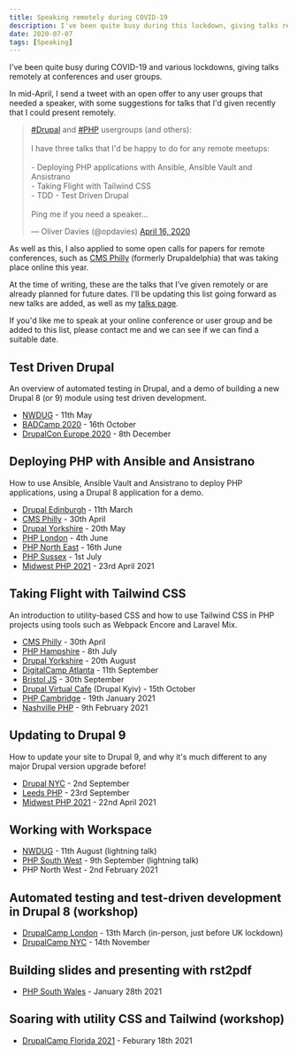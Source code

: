 ```yaml
---
title: Speaking remotely during COVID-19
description: I've been quite busy during this lockdown, giving talks remotely at conferences and user groups.
date: 2020-07-07
tags: [Speaking]
---
```


I've been quite busy during COVID-19 and various lockdowns, giving talks remotely at conferences and user groups.

In mid-April, I send a tweet with an open offer to any user groups that needed a speaker, with some suggestions for talks that I'd given recently that I could present remotely.

<blockquote class="twitter-tweet"><p lang="en" dir="ltr"><a href="https://twitter.com/hashtag/Drupal?src=hash&amp;ref_src=twsrc%5Etfw">#Drupal</a> and <a href="https://twitter.com/hashtag/PHP?src=hash&amp;ref_src=twsrc%5Etfw">#PHP</a> usergroups (and others):<br><br>I have three talks that I&#39;d be happy to do for any remote meetups:<br><br>- Deploying PHP applications with Ansible, Ansible Vault and Ansistrano<br>- Taking Flight with Tailwind CSS<br>- TDD - Test Driven Drupal<br><br>Ping me if you need a speaker...</p>&mdash; Oliver Davies (@opdavies) <a href="https://twitter.com/opdavies/status/1250870367712935938?ref_src=twsrc%5Etfw">April 16, 2020</a></blockquote>

As well as this, I also applied to some open calls for papers for remote conferences, such as [CMS Philly](https://cmsphilly.org "The CMS Philly conference") (formerly Drupaldelphia) that was taking place online this year.

At the time of writing, these are the talks that I've given remotely or are already planned for future dates. I'll be updating this list going forward as new talks are added, as well as my [talks page](/talks "My upcoming and past talks").

If you'd like me to speak at your online conference or user group and be added to this list, please contact me and we can see if we can find a suitable date.

## Test Driven Drupal

An overview of automated testing in Drupal, and a demo of building a new Drupal 8 (or 9) module using test driven development.

- [NWDUG](http://nwdrupal.org.uk) - 11th May
- [BADCamp 2020](https://2020.badcamp.org/session/tdd-test-driven-drupal) - 16th October
- [DrupalCon Europe 2020](https://events.drupal.org/europe2020/sessions/tdd-test-driven-drupal) - 8th December

## Deploying PHP with Ansible and Ansistrano

How to use Ansible, Ansible Vault and Ansistrano to deploy PHP applications, using a Drupal 8 application for a demo.

- [Drupal Edinburgh](https://www.meetup.com/Drupal-Edinburgh/events/267905594) - 11th March
- [CMS Philly](https://cmsphilly.org) - 30th April
- [Drupal Yorkshire](https://www.meetup.com/DrupalYorkshire/events/zwzsfpybchbcc) - 20th May
- [PHP London](https://www.meetup.com/phplondon/events/270930524) - 4th June
- [PHP North East](https://www.meetup.com/phpnortheast) - 16th June
- [PHP Sussex](https://www.meetup.com/PHP-Sussex) - 1st July
- [Midwest PHP 2021](https://midwestphp.org/talks/1q5XUF2tTdXXLYOoujMkpF/Deploying_PHP_applications_with_Ansible,_Ansible_Vault_and_Ansistrano) - 23rd April 2021

## Taking Flight with Tailwind CSS

An introduction to utility-based CSS and how to use Tailwind CSS in PHP projects using tools such as Webpack Encore and Laravel Mix.

- [CMS Philly](https://cmsphilly.org) - 30th April
- [PHP Hampshire](https://www.meetup.com/meetup-group-yzpbvTYv) - 8th July
- [Drupal Yorkshire](https://www.meetup.com/DrupalYorkshire/events/zwzsfpybclbbc) - 20th August
- [DigitalCamp Atlanta](https://www.drupalcampatlanta.com/2020/sessions/taking-flight-tailwind-css) - 11th September
- [Bristol JS](https://techtalks.io/events/f8e26038-2561-484e-8a74-7a1e3a0369b8) - 30th September
- [Drupal Virtual Cafe](https://groups.drupal.org/node/536142) (Drupal Kyiv) - 15th October
- [PHP Cambridge](https://www.meetup.com/phpcambridge/events/273686561) - 19th January 2021
- [Nashville PHP](https://www.meetup.com/nashvillephp/events/kzkdwryccdbmb) - 9th February 2021

## Updating to Drupal 9

How to update your site to Drupal 9, and why it's much different to any major Drupal version upgrade before!

- [Drupal NYC](https://ti.to/drupalnyc/meetup-2020-08-05) - 2nd September
- [Leeds PHP](https://www.meetup.com/leedsphp/events/272504993) - 23rd September
- [Midwest PHP 2021](https://midwestphp.org/talks/7C0m4I87vq72cDoXvsHFRp/Upgrading_your_site_to_Drupal_9) - 22nd April 2021

## Working with Workspace

- [NWDUG](https://www.meetup.com/nwdrupal/events/272098270) - 11th August (lightning talk)
- [PHP South West](https://www.meetup.com/php-sw/events/272787346) - 9th September (lightning talk)
- PHP North West - 2nd February 2021

## Automated testing and test-driven development in Drupal 8 (workshop)

- [DrupalCamp London](https://drupalcamp.london/training/Automated-Testing-and-Test-Driven-Development-in-Drupal-8) - 13th March (in-person, just before UK lockdown)
- [DrupalCamp NYC](https://2020.drupalcamp.nyc/training/automated-testing-and-test-driven-development-drupal-8) - 14th November

## Building slides and presenting with rst2pdf

- [PHP South Wales](https://www.meetup.com/PHP-South-Wales/events/275625320) - January 28th 2021

## Soaring with utility CSS and Tailwind (workshop)

- [DrupalCamp Florida 2021](https://www.fldrupal.camp/training/soaring-utility-css-and-tailwind) - Feburary 18th 2021

